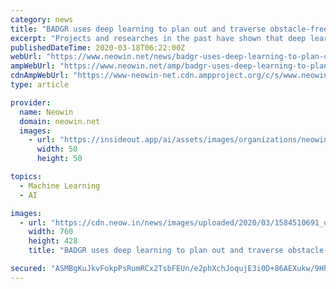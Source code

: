 ```yaml
---
category: news
title: "BADGR uses deep learning to plan out and traverse obstacle-free paths"
excerpt: "Projects and researches in the past have shown that deep learning is a potent technique for training robots to do specific things. To name a few, we've seen OpenAI use neural networks to train Dactyl to solve a Rubik's Cube, and an algorithm dubbed 6-DoF GraspNet that helps robots pick up arbitrary objects. Continuing the trend, researchers at ..."
publishedDateTime: 2020-03-18T06:22:00Z
webUrl: "https://www.neowin.net/news/badgr-uses-deep-learning-to-plan-out-and-traverse-obstacle-free-paths"
ampWebUrl: "https://www.neowin.net/amp/badgr-uses-deep-learning-to-plan-out-and-traverse-obstacle-free-paths/"
cdnAmpWebUrl: "https://www-neowin-net.cdn.ampproject.org/c/s/www.neowin.net/amp/badgr-uses-deep-learning-to-plan-out-and-traverse-obstacle-free-paths/"
type: article

provider:
  name: Neowin
  domain: neowin.net
  images:
    - url: "https://insideout.app/ai/assets/images/organizations/neowin.net-50x50.jpg"
      width: 50
      height: 50

topics:
  - Machine Learning
  - AI

images:
  - url: "https://cdn.neow.in/news/images/uploaded/2020/03/1584510691_untitled-1_story.jpg"
    width: 760
    height: 428
    title: "BADGR uses deep learning to plan out and traverse obstacle-free paths"

secured: "ASMBgKuJkvFokpPsRumRCx2TsbFEUn/e2phXchJoqujE3i0D+86AEXukw/9HhQBS8lM0rtAvYTCGJtOOr8QvwBHYmFFu08/fBrPiKyoABQXVE0HASneYpg633BlcSDRKEfLACoLunmNjHXW5ndsjuOWDugF01EOyDRdP3oN9QV6x6mtBoptpOIohAa0cv0JdYufE/YBsKyTTfJIg0236IN0W+L/1CHo9eAB7/PsLXXHXjRw5CbQn0XAqVWxuAfEjl0VLeUV5jfzlwb3/izHJq5ldIOs8BbBJ/Zea2PD7FMvn+clHtWG868QZ8j4rvW16S0BBynlB9FIgX9A9wpGMrTzQLETPP/wL6eS71Jf6QSdOqj1BIyl/J7zRyq3s9wcAiaq2u0+Ia8azTEXJAWPfGxVUvNUEPW1geb6QVd7H5mjHWZDi5NgBmIRIB7DIepJs4USkns/ELLIpt526El4AMB7PC2vwj8WF8+8LCvqyeso=;85hyBkq5h6MRAcbZpF5++g=="
---
```


